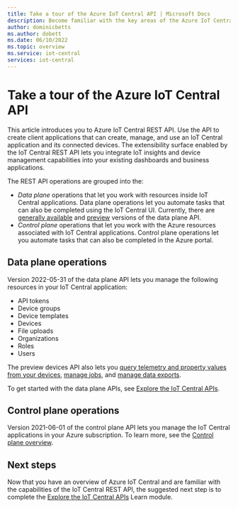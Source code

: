 ```yaml
---
title: Take a tour of the Azure IoT Central API | Microsoft Docs
description: Become familiar with the key areas of the Azure IoT Central REST API. Use the API to create, manage, and use your IoT solution from client applications.
author: dominicbetts
ms.author: dobett
ms.date: 06/10/2022
ms.topic: overview
ms.service: iot-central
services: iot-central
---
```


# Take a tour of the Azure IoT Central API

This article introduces you to Azure IoT Central REST API. Use the API to create client applications that can create, manage, and use an IoT Central application and its connected devices. The extensibility surface enabled by the IoT Central REST API lets you integrate IoT insights and device management capabilities into your existing dashboards and business applications.

The REST API operations are grouped into the:

- *Data plane* operations that let you work with resources inside IoT Central applications. Data plane operations let you automate tasks that can also be completed using the IoT Central UI. Currently, there are [generally available](/rest/api/iotcentral/2022-07-31dataplane/api-tokens) and [preview](/rest/api/iotcentral/1.2-previewdataplane/api-tokens) versions of the data plane API.
- *Control plane* operations that let you work with the Azure resources associated with IoT Central applications. Control plane operations let you automate tasks that can also be completed in the Azure portal.

## Data plane operations

Version 2022-05-31 of the data plane API lets you manage the following resources in your IoT Central application:

- API tokens
- Device groups
- Device templates
- Devices
- File uploads
- Organizations
- Roles
- Users

The preview devices API also lets you [query telemetry and property values from your devices](howto-query-with-rest-api.md), [manage jobs](howto-manage-jobs-with-rest-api.md), and [manage data exports](howto-manage-data-export-with-rest-api.md).

To get started with the data plane APIs, see [Explore the IoT Central APIs](/learn/modules/manage-iot-central-apps-with-rest-api/).

## Control plane operations

Version 2021-06-01 of the control plane API lets you manage the IoT Central applications in your Azure subscription. To learn more, see the [Control plane overview](/rest/api/iotcentral/2021-06-01controlplane/apps).

## Next steps

Now that you have an overview of Azure IoT Central and are familiar with the capabilities of the IoT Central REST API, the suggested next step is to complete the [Explore the IoT Central APIs](/learn/modules/manage-iot-central-apps-with-rest-api/) Learn module.
